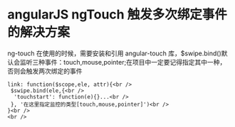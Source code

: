 <!-- Date: 2016-05-06 10:28 -->

# angularJS ngTouch 触发多次绑定事件的解决方案

ng-touch 在使用的时候，需要安装和引用 angular-touch 库，\$swipe.bind()默认会监听三种事件：touch,mouse,pointer;在项目中一定要记得指定其中一种，否则会触发两次绑定的事件<br />

```js<br />
link: function($scope,ele, attr){<br />
 $swipe.bind(ele,{<br />
  'touchstart': function(e){}...<br />
 }, '在这里指定监控的类型[touch,mouse,pointer]')<br />
}<br />
<br />
```
